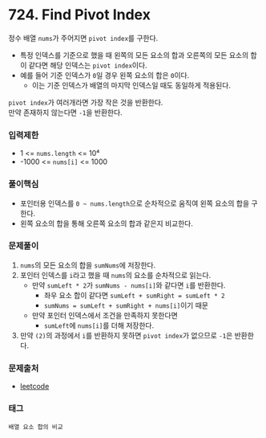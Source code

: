 # 724. Find Pivot Index
정수 배열 `nums`가 주어지면 `pivot index`를 구한다.  
- 특정 인덱스를 기준으로 했을 때 왼쪽의 모든 요소의 합과 오른쪽의 모든 요소의 합이 같다면 해당 인덱스는 `pivot index`이다.
- 예를 들어 기준 인덱스가 `0`일 경우 왼쪽 요소의 합은 `0`이다.
  - 이는 기준 인덱스가 배열의 마지막 인덱스일 때도 동일하게 적용된다.

`pivot index`가 여러개라면 가장 작은 것을 반환한다.  
만약 존재하지 않는다면 `-1`을 반환한다.
### 입력제한
- 1 <= `nums.length` <= 10⁴
- -1000 <= `nums[i]` <= 1000
### 풀이핵심
- 포인터용 인덱스를 `0 ~ nums.length`으로 순차적으로 움직여 왼쪽 요소의 합을 구한다.
- 왼쪽 요소의 합을 통해 오른쪽 요소의 합과 같은지 비교한다.
### 문제풀이
1. `nums`의 모든 요소의 합을 `sumNums`에 저장한다.
2. 포인터 인덱스를 `i`라고 했을 때 `nums`의 요소를 순차적으로 읽는다.
    - 만약 `sumLeft * 2`가 `sumNums - nums[i]`와 같다면 `i`를 반환한다.
      - 좌우 요소 합이 같다면 `sumLeft + sumRight = sumLeft * 2`
      - `sumNums = sumLeft + sumRight + nums[i]`이기 때문
    - 만약 포인터 인덱스에서 조건을 만족하지 못한다면
      - `sumLeft`에 `nums[i]`를 더해 저장한다.
3. 만약 `(2)`의 과정에서 `i`를 반환하지 못하면 `pivot index`가 없으므로 `-1`은 반환한다.
### 문제출처
- [leetcode](https://leetcode.com/problems/find-pivot-index/)
### 태그
`배열 요소 합의 비교`
